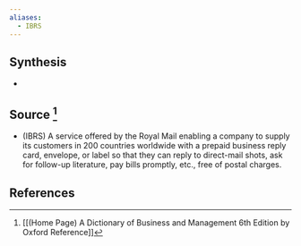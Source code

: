 ```yaml
---
aliases:
  - IBRS
---
```

## Synthesis
- 
## Source [^1]
- (IBRS) A service offered by the Royal Mail enabling a company to supply its customers in 200 countries worldwide with a prepaid business reply card, envelope, or label so that they can reply to direct-mail shots, ask for follow-up literature, pay bills promptly, etc., free of postal charges.
## References

[^1]: [[(Home Page) A Dictionary of Business and Management 6th Edition by Oxford Reference]]